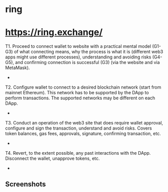 # ring
# https://ring.exchange/

T1. Proceed to connect wallet to website with a practical mental model (G1-G3) of what connecting means, why the process is what it is (different web3 apps might use different processes), understanding and avoiding risks (G4-G5), and confirming connection is successful (G3) (via the website and via MetaMask).

- 

T2. Configure wallet to connect to a desired blockchain network (start from mainnet Ethereum). This network has to be supported by the DApp to perform transactions. The supported networks may be different on each DApp.

- 

T3. Conduct an operation of the web3 site that does require wallet approval, configure and sign the transaction, understand and avoid risks. Covers token balances, gas fees, approvals, signature, confirming transaction, etc.

- 


T4. Revert, to the extent possible, any past interactions with the DApp. Disconnect the wallet, unapprove tokens, etc. 

- 

## Screenshots
